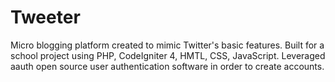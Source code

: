 # Tweeter
Micro blogging platform created to mimic Twitter's basic features.
Built for a school project using PHP, CodeIgniter 4, HMTL, CSS, JavaScript.
Leveraged aauth open source user authentication software in order to create accounts.
